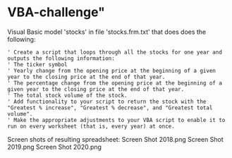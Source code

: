 # VBA-challenge"

Visual Basic model 'stocks' in file 'stocks.frm.txt' that does does the following:

    ' Create a script that loops through all the stocks for one year and outputs the following information:    ' The ticker symbol    ' Yearly change from the opening price at the beginning of a given year to the closing price at the end of that year.    ' The percentage change from the opening price at the beginning of a given year to the closing price at the end of that year.    ' The total stock volume of the stock.    ' Add functionality to your script to return the stock with the "Greatest % increase", "Greatest % decrease", and "Greatest total volume".    ' Make the appropriate adjustments to your VBA script to enable it to run on every worksheet (that is, every year) at once.Screen shots of resulting spreadsheet:
	Screen Shot 2018.png
	Screen Shot 2019.png
	Screen Shot 2020.png
